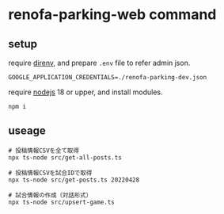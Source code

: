 # renofa-parking-web command

## setup

require [direnv](https://github.com/direnv/direnv), and prepare `.env` file to refer admin json.

```.env
GOOGLE_APPLICATION_CREDENTIALS=./renofa-parking-dev.json
```

require [nodejs](https://nodejs.org/ja/) 18 or upper, and install modules.

```shell
npm i
```

## useage

```shell
# 投稿情報CSVを全て取得
npx ts-node src/get-all-posts.ts

# 投稿情報CSVを試合IDで取得
npx ts-node src/get-posts.ts 20220428

# 試合情報の作成（対話形式）
npx ts-node src/upsert-game.ts
```
